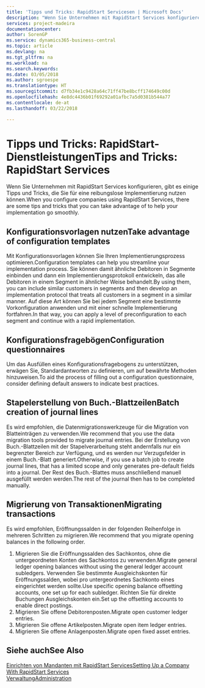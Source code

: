 ```yaml
---
title: 'Tipps und Tricks: RapidStart Servicesen | Microsoft Docs'
description: "Wenn Sie Unternehmen mit RapidStart Services konfigurieren, gibt es einige Tipps und Tricks, die Sie für eine reibungslose Implementierung nutzen können."
services: project-madeira
documentationcenter: 
author: SorenGP
ms.service: dynamics365-business-central
ms.topic: article
ms.devlang: na
ms.tgt_pltfrm: na
ms.workload: na
ms.search.keywords: 
ms.date: 03/05/2018
ms.author: sgroespe
ms.translationtype: HT
ms.sourcegitcommit: d7fb34e1c9428a64c71ff47be8bcff174649c00d
ms.openlocfilehash: 4e8dc4436b01f69292a01afbc7a5d0381b544a77
ms.contentlocale: de-at
ms.lasthandoff: 03/22/2018

---
```

# <a name="tips-and-tricks-rapidstart-services"></a><span data-ttu-id="5621a-103">Tipps und Tricks: RapidStart-Dienstleistungen</span><span class="sxs-lookup"><span data-stu-id="5621a-103">Tips and Tricks: RapidStart Services</span></span>
<span data-ttu-id="5621a-104">Wenn Sie Unternehmen mit RapidStart Services konfigurieren, gibt es einige Tipps und Tricks, die Sie für eine reibungslose Implementierung nutzen können.</span><span class="sxs-lookup"><span data-stu-id="5621a-104">When you configure companies using RapidStart Services, there are some tips and tricks that you can take advantage of to help your implementation go smoothly.</span></span>  

## <a name="take-advantage-of-configuration-templates"></a><span data-ttu-id="5621a-105">Konfigurationsvorlagen nutzen</span><span class="sxs-lookup"><span data-stu-id="5621a-105">Take advantage of configuration templates</span></span>  
<span data-ttu-id="5621a-106">Mit Konfigurationsvorlagen können Sie Ihren Implementierungsprozess optimieren.</span><span class="sxs-lookup"><span data-stu-id="5621a-106">Configuration templates can help you streamline your implementation process.</span></span> <span data-ttu-id="5621a-107">Sie können damit ähnliche Debitoren in Segmente einbinden und dann ein Implementierungsprotokoll entwickeln, das alle Debitoren in einem Segment in ähnlicher Weise behandelt.</span><span class="sxs-lookup"><span data-stu-id="5621a-107">By using them, you can include similar customers in segments and then develop an implementation protocol that treats all customers in a segment in a similar manner.</span></span> <span data-ttu-id="5621a-108">Auf diese Art können Sie bei jedem Segment eine bestimmte Vorkonfiguration anwenden und mit einer schnelle Implementierung fortfahren.</span><span class="sxs-lookup"><span data-stu-id="5621a-108">In that way, you can apply a level of preconfiguration to each segment and continue with a rapid implementation.</span></span>  

## <a name="configuration-questionnaires"></a><span data-ttu-id="5621a-109">Konfigurationsfragebögen</span><span class="sxs-lookup"><span data-stu-id="5621a-109">Configuration questionnaires</span></span>  
<span data-ttu-id="5621a-110">Um das Ausfüllen eines Konfigurationsfragebogens zu unterstützen, erwägen Sie, Standardantworten zu definieren, um auf bewährte Methoden hinzuweisen.</span><span class="sxs-lookup"><span data-stu-id="5621a-110">To aid the process of filling out a configuration questionnaire, consider defining default answers to indicate best practices.</span></span>  

## <a name="batch-creation-of-journal-lines"></a><span data-ttu-id="5621a-111">Stapelerstellung von Buch.-Blattzeilen</span><span class="sxs-lookup"><span data-stu-id="5621a-111">Batch creation of journal lines</span></span>  
<span data-ttu-id="5621a-112">Es wird empfohlen, die Datenmigrationswerkzeuge für die Migration von Blatteinträgen zu verwenden.</span><span class="sxs-lookup"><span data-stu-id="5621a-112">We recommend that you use the data migration tools provided to migrate journal entries.</span></span> <span data-ttu-id="5621a-113">Bei der Erstellung von Buch.-Blattzeilen mit der Stapelverarbeitung steht andernfalls nur ein begrenzter Bereich zur Verfügung, und es werden nur Verzugsfelder in einem Buch.-Blatt generiert.</span><span class="sxs-lookup"><span data-stu-id="5621a-113">Otherwise, if you use a batch job to create journal lines, that has a limited scope and only generates pre-default fields into a journal.</span></span> <span data-ttu-id="5621a-114">Der Rest des Buch.-Blattes muss anschließend manuell ausgefüllt werden werden.</span><span class="sxs-lookup"><span data-stu-id="5621a-114">The rest of the journal then has to be completed manually.</span></span>  

## <a name="migrating-transactions"></a><span data-ttu-id="5621a-115">Migrierung von Transaktionen</span><span class="sxs-lookup"><span data-stu-id="5621a-115">Migrating transactions</span></span>  
<span data-ttu-id="5621a-116">Es wird empfohlen, Eröffnungssalden in der folgenden Reihenfolge in mehreren Schritten zu migrieren.</span><span class="sxs-lookup"><span data-stu-id="5621a-116">We recommend that you migrate opening balances in the following order.</span></span>  

1.  <span data-ttu-id="5621a-117">Migrieren Sie die Eröffnungssalden des Sachkontos, ohne die untergeordneten Konten des Sachkontos zu verwenden.</span><span class="sxs-lookup"><span data-stu-id="5621a-117">Migrate general ledger opening balances without using the general ledger account subledgers.</span></span> <span data-ttu-id="5621a-118">Verwenden Sie bestimmte Ausgleichskonten für Eröffnungssalden, wobei pro untergeordnetes Sachkonto eines eingerichtet werden sollte.</span><span class="sxs-lookup"><span data-stu-id="5621a-118">Use specific opening balance offsetting accounts, one set up for each subledger.</span></span> <span data-ttu-id="5621a-119">Richten Sie für direkte Buchungen Ausgleichskonten ein.</span><span class="sxs-lookup"><span data-stu-id="5621a-119">Set up the offsetting accounts to enable direct postings.</span></span>  
2.  <span data-ttu-id="5621a-120">Migrieren Sie offene Debitorenposten.</span><span class="sxs-lookup"><span data-stu-id="5621a-120">Migrate open customer ledger entries.</span></span>  
3.  <span data-ttu-id="5621a-121">Migrieren Sie offene Artikelposten.</span><span class="sxs-lookup"><span data-stu-id="5621a-121">Migrate open item ledger entries.</span></span>  
4.  <span data-ttu-id="5621a-122">Migrieren Sie offene Anlagenposten.</span><span class="sxs-lookup"><span data-stu-id="5621a-122">Migrate open fixed asset entries.</span></span>  

## <a name="see-also"></a><span data-ttu-id="5621a-123">Siehe auch</span><span class="sxs-lookup"><span data-stu-id="5621a-123">See Also</span></span>  
[<span data-ttu-id="5621a-124">Einrichten von Mandanten mit RapidStart Services</span><span class="sxs-lookup"><span data-stu-id="5621a-124">Setting Up a Company With RapidStart Services</span></span>](admin-set-up-a-company-with-rapidstart.md)  
[<span data-ttu-id="5621a-125">Verwaltung</span><span class="sxs-lookup"><span data-stu-id="5621a-125">Administration</span></span>](admin-setup-and-administration.md)

